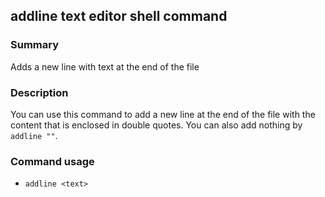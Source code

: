 ## addline text editor shell command

### Summary

Adds a new line with text at the end of the file

### Description

You can use this command to add a new line at the end of the file with the content that is enclosed in double quotes. You can also add nothing by `addline ""`.

### Command usage

* `addline <text>`